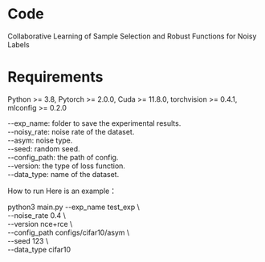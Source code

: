 # Code
Collaborative Learning of Sample Selection and  Robust Functions for Noisy Labels

# Requirements
Python >= 3.8, Pytorch >= 2.0.0, Cuda >= 11.8.0, torchvision >= 0.4.1, mlconfig >= 0.2.0


--exp_name:  folder to save the experimental results.\
--noisy_rate:  noise rate of the dataset.\
--asym:  noise type.\
--seed:  random seed.\
--config_path:  the path of config.\
--version:  the type of loss function.\
--data_type:  name of the dataset.

How to run
Here is an example：

python3  main.py --exp_name      test_exp \\ \
                    --noise_rate    0.4                  \\ \
                    --version       nce+rce              \\ \
                    --config_path   configs/cifar10/asym \\ \
                    --seed          123 \\ \
	                  --data_type  cifar10
